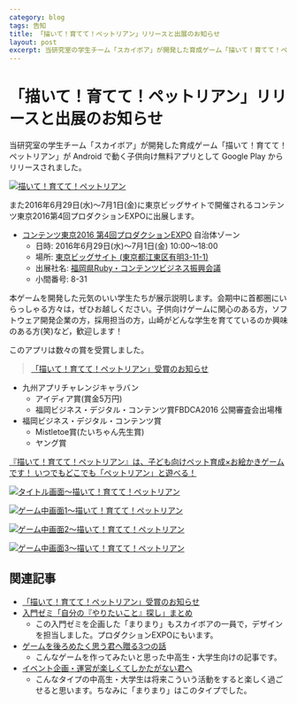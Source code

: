 ```yaml
---
category: blog
tags: 告知
title: 「描いて！育てて！ペットリアン」リリースと出展のお知らせ
layout: post
excerpt: 当研究室の学生チーム「スカイボア」が開発した育成ゲーム「描いて！育てて！ペットリアン」が Android で動く子供向け無料アプリとして Google Play からリリースされました。また2016年6月29日(水)〜7月1日(金)に東京ビッグサイトで開催されるコンテンツ東京2016第4回プロダクションEXPOに出展します。
---
```

# 「描いて！育てて！ペットリアン」リリースと出展のお知らせ

当研究室の学生チーム「スカイボア」が開発した育成ゲーム「描いて！育てて！ペットリアン」が Android で動く子供向け無料アプリとして Google Play からリリースされました。

[![描いて！育てて！ペットリアン](https://lh3.googleusercontent.com/_MshGL5lsprXIuNV7_tAyyZaIzcjwUzF68_DIx5yV3PaOTBsYpw2f9Sua0wWUH88qg=w300-rw)](https://play.google.com/store/apps/details?id=skyboa.game.petlian&hl=ja)

また2016年6月29日(水)〜7月1日(金)に東京ビッグサイトで開催されるコンテンツ東京2016第4回プロダクションEXPOに出展します。

* [コンテンツ東京2016 第4回プロダクションEXPO](http://www.production-expo.jp) 自治体ゾーン
	* 日時: 2016年6月29日(水)〜7月1日(金) 10:00〜18:00
	* 場所: [東京ビッグサイト (東京都江東区有明3-11-1)](http://www.bigsight.jp/access/transportation/)
	* 出展社名: [福岡県Ruby・コンテンツビジネス振興会議](http://www.digitalfukuoka.jp)
	* 小間番号: 8-31

本ゲームを開発した元気のいい学生たちが展示説明します。会期中に首都圏にいらっしゃる方々は，ぜひお越しください。子供向けゲームに関心のある方，ソフトウェア開発企業の方，採用担当の方，山崎がどんな学生を育てているのか興味のある方(笑)など，歓迎します！

このアプリは数々の賞を受賞しました。

> [「描いて！育てて！ペットリアン」受賞のお知らせ](/blog/2016/01/16/Awards.html)

* 九州アプリチャレンジキャラバン
 	* アイディア賞(賞金5万円)
	* 福岡ビジネス・デジタル・コンテンツ賞FBDCA2016 公開審査会出場権
* 福岡ビジネス・デジタル・コンテンツ賞
	* Mistletoe賞(たいちゃん先生賞)
	* ヤング賞 


[『描いて！育てて！ペットリアン』は、子ども向けペット育成×お絵かきゲームです！ いつでもどこでも「ペットリアン」と遊べる！ ](https://play.google.com/store/apps/details?id=skyboa.game.petlian&hl=ja)

[![タイトル画面〜描いて！育てて！ペットリアン](https://lh3.googleusercontent.com/rNST3iAuZ0cmUb8rhfDmn_3W2LwZY-CrKqIymC3tvxFgQytjUvAxji_BxjTWewoJ9g=h900-rw)](https://play.google.com/store/apps/details?id=skyboa.game.petlian&hl=ja)

[![ゲーム中画面1〜描いて！育てて！ペットリアン](https://lh3.googleusercontent.com/WuckLBnsv0Xc4SlfOGxone0MD1VHk1_w5_2d20ystqcJ-08GIapzfj1LaVsVwz3UDKk=h900-rw)](https://play.google.com/store/apps/details?id=skyboa.game.petlian&hl=ja)

[![ゲーム中画面2〜描いて！育てて！ペットリアン](https://lh3.googleusercontent.com/F7soyCG7r_F2MWeCheQnob7-0IVsHMFY55Zl3s7R5yNfwKRSeHSPcqXBmnmPMtjtH6Y=h900-rw)](https://play.google.com/store/apps/details?id=skyboa.game.petlian&hl=ja)

[![ゲーム中画面3〜描いて！育てて！ペットリアン](https://lh3.googleusercontent.com/K3H1M0Ja6b6HPS0pnjxly6eyirExUIpMfA7uvY9xfaLSt1p9cldVpcrF_Ae81lvwOUM=h900-rw)](https://play.google.com/store/apps/details?id=skyboa.game.petlian&hl=ja)




## 関連記事

* [「描いて！育てて！ペットリアン」受賞のお知らせ](/blog/2016/01/16/Awards.html)
* [入門ゼミ「自分の『やりたいこと』探し」まとめ](/blog/2015/07/16/Introductory-Seminar.html)
	* この入門ゼミを企画した「まりまり」もスカイボアの一員で，デザインを担当しました。プロダクションEXPOにもいます。
* [ゲームを後ろめたく思う君へ贈る3つの話](/medium/2016/01/18/medium.html)
	* こんなゲームを作ってみたいと思った中高生・大学生向けの記事です。
* [イベント企画・運営が楽しくてしかたがない君へ](/medium/2016/01/27/medium.html)
	* こんなタイプの中高生・大学生は将来こういう活動をすると楽しく過ごせると思います。ちなみに「まりまり」はこのタイプでした。